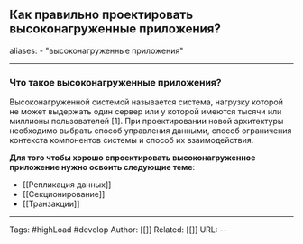 ## Как правильно проектировать высоконагруженные приложения?

aliases: 
	- "высоконагруженные приложения"

---

### Что такое высоконагруженные приложения?

Высоконагруженной системой называется система, нагрузку которой не может выдержать один сервер или у которой имеются тысячи или миллионы пользователей [1]. При проектировании новой архитектуры необходимо выбрать способ управления данными, способ ограничения контекста компонентов системы и способ их взаимодействия.

**Для того чтобы хорошо спроектировать высоконагруженное приложение нужно освоить  следующие теме**: 
- [[Репликация данных]]
- [[Секционирование]]
- [[Транзакции]]

---
Tags: #highLoad #develop 
Author: [[]]
Related: [[]]
URL: -- 